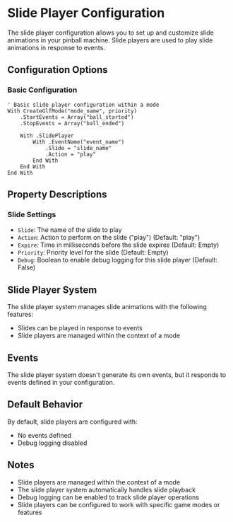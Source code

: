 # Slide Player Configuration

The slide player configuration allows you to set up and customize slide animations in your pinball machine. Slide players are used to play slide animations in response to events.

## Configuration Options

### Basic Configuration
```vbscript
' Basic slide player configuration within a mode
With CreateGlfMode("mode_name", priority)
    .StartEvents = Array("ball_started")
    .StopEvents = Array("ball_ended")
    
    With .SlidePlayer
        With .EventName("event_name")
            .Slide = "slide_name"
            .Action = "play"
        End With
    End With
End With
```

## Property Descriptions

### Slide Settings
- `Slide`: The name of the slide to play
- `Action`: Action to perform on the slide ("play") (Default: "play")
- `Expire`: Time in milliseconds before the slide expires (Default: Empty)
- `Priority`: Priority level for the slide (Default: Empty)
- `Debug`: Boolean to enable debug logging for this slide player (Default: False)

## Slide Player System

The slide player system manages slide animations with the following features:

- Slides can be played in response to events
- Slide players are managed within the context of a mode

## Events

The slide player system doesn't generate its own events, but it responds to events defined in your configuration.

## Default Behavior

By default, slide players are configured with:
- No events defined
- Debug logging disabled

## Notes

- Slide players are managed within the context of a mode
- The slide player system automatically handles slide playback
- Debug logging can be enabled to track slide player operations
- Slide players can be configured to work with specific game modes or features